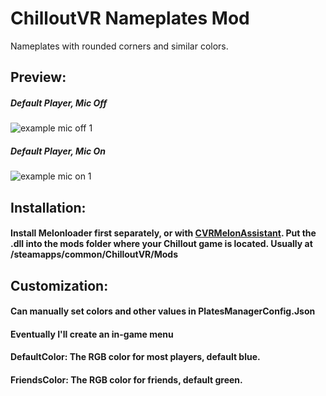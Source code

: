 # ChilloutVR Nameplates Mod
Nameplates with rounded corners and similar colors.

## Preview:
##### Default Player, Mic Off
![example mic off 1](https://user-images.githubusercontent.com/56856630/182332081-d5fced99-0a36-48f5-9528-713d444784b2.png)
##### Default Player, Mic On
![example mic on 1](https://user-images.githubusercontent.com/56856630/182332082-aeea3186-19d4-42ee-b74f-7d149a662c33.png)

## Installation:
#### Install Melonloader first separately, or with [CVRMelonAssistant](https://github.com/UnusualNorm/CVRMelonAssistant). Put the .dll into the mods folder where your Chillout game is located. Usually at /steamapps/common/ChilloutVR/Mods

## Customization:
#### Can manually set colors and other values in PlatesManagerConfig.Json
#### Eventually I'll create an in-game menu
#### DefaultColor: The RGB color for most players, default blue.
#### FriendsColor: The RGB color for friends, default green.



